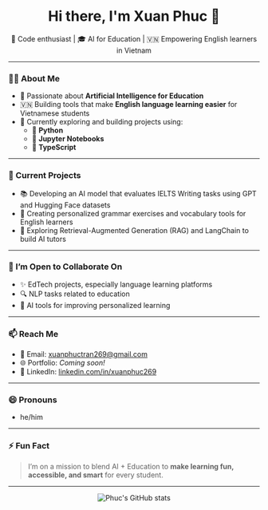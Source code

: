 <h1 align="center">Hi there, I'm Xuan Phuc 👋</h1>

<p align="center">
  🚀 Code enthusiast | 🎓 AI for Education | 🇻🇳 Empowering English learners in Vietnam
</p>

---

### 👨‍💻 About Me

- 🧠 Passionate about **Artificial Intelligence for Education**
- 🇻🇳 Building tools that make **English language learning easier** for Vietnamese students
- 🧪 Currently exploring and building projects using:
  - 🐍 **Python**
  - 📒 **Jupyter Notebooks**
  - 🔷 **TypeScript**

---

### 🔭 Current Projects

- 📚 Developing an AI model that evaluates IELTS Writing tasks using GPT and Hugging Face datasets
- 🧠 Creating personalized grammar exercises and vocabulary tools for English learners
- 🧩 Exploring Retrieval-Augmented Generation (RAG) and LangChain to build AI tutors

---

### 🤝 I’m Open to Collaborate On

- ✨ EdTech projects, especially language learning platforms
- 🔍 NLP tasks related to education
- 🤖 AI tools for improving personalized learning

---

### 📫 Reach Me

- 💌 Email: [xuanphuctran269@gmail.com](mailto:xuanphuctran269@gmail.com)
- 🌐 Portfolio: _Coming soon!_
- 🔗 LinkedIn: [linkedin.com/in/xuanphuc269]([https://linkedin.com/in/xuanphuc26](https://www.linkedin.com/in/xu%C3%A2n-ph%C3%BAc-tr%E1%BA%A7n-2456701ba/)9)

---

### 😄 Pronouns

- he/him

---

### ⚡ Fun Fact

> I’m on a mission to blend AI + Education to **make learning fun, accessible, and smart** for every student.

---

<div align="center">
  <img src="https://github-readme-stats.vercel.app/api?username=XuanPhuc269&show_icons=true&theme=tokyonight" alt="Phuc's GitHub stats" />
</div>


<!---
XuanPhuc269/XuanPhuc269 is a ✨ special ✨ repository because its `README.md` (this file) appears on your GitHub profile.
You can click the Preview link to take a look at your changes.
--->
